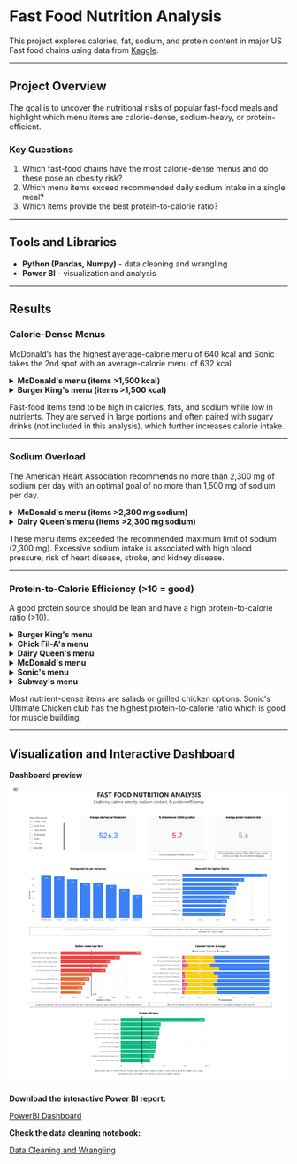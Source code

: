 # Fast Food Nutrition Analysis

This project explores calories, fat, sodium, and protein content in major US Fast food chains using data from [Kaggle](https://www.kaggle.com/datasets/ulrikthygepedersen/fastfood-nutrition/data).

---

## Project Overview
The goal is to uncover the nutritional risks of popular fast-food meals and highlight which menu items are calorie-dense, sodium-heavy, or protein-efficient.

### Key Questions
1. Which fast-food chains have the most calorie-dense menus and do these pose an obesity risk?  
2. Which menu items exceed recommended daily sodium intake in a single meal?  
3. Which items provide the best protein-to-calorie ratio?

---

## Tools and Libraries
- **Python (Pandas, Numpy)** - data cleaning and wrangling
- **Power BI** - visualization and analysis

---

## Results

### Calorie-Dense Menus

McDonald’s has the highest average-calorie menu of 640 kcal and Sonic takes the 2nd spot with an average-calorie menu of 632 kcal.

<details>
<summary><b>McDonald's menu (items >1,500 kcal)</b></summary>

- 20-piece Buttermilk Crispy Chicken Tenders (2,430 kcal)  
- 40-piece Chicken McNuggets (1,770 kcal)  
- 10-piece Sweet N' Spicy Honey BBQ Glazed Tenders (1,600 kcal)  
- 12-piece Buttermilk Crispy Chicken Tenders (1,510 kcal)  

</details>

<details>
<summary><b>Burger King's menu (items >1,500 kcal)</b></summary>

- American Brewhouse King (1,550 kcal)  

</details>

Fast-food items tend to be high in calories, fats, and sodium while low in nutrients. They are served in large portions and often paired with sugary drinks (not included in this analysis), which further increases calorie intake.

---

### Sodium Overload

The American Heart Association recommends no more than 2,300 mg of sodium per day with an optimal goal of no more than 1,500 mg of sodium per day.

<details>
<summary><b>McDonald's menu (items >2,300 mg sodium)</b></summary>

- 20-piece Buttermilk Crispy Chicken Tenders (6,080 mg)  
- 10-piece Sweet N' Spicy Honey BBQ Glazed Tenders (4,450 mg)  
- 12-piece Buttermilk Crispy Chicken Tenders (3,370 mg)  
- 40-piece Chicken McNuggets (3,370 mg)  

</details>

<details>
<summary><b>Dairy Queen's menu (items >2,300 mg sodium)</b></summary>

- 6-Piece Chicken Strip Basket w/ Country Gravy (3,500 mg)  

</details>

These menu items exceeded the recommended maximum limit of sodium (2,300 mg). Excessive sodium intake is associated with high blood pressure, risk of heart disease, stroke, and kidney disease.

---

### Protein-to-Calorie Efficiency (>10 = good)

A good protein source should be lean and have a high protein-to-calorie ratio (>10).

<details>
<summary><b>Burger King's menu</b></summary>

- Garden Grilled Chicken Salad w/ Grilled Chicken, no dressing (11.3)

</details>

<details>
<summary><b>Chick Fil-A's menu</b></summary>

- 4-Piece Grilled Chicken Nuggets (18.6)  
- 12-Piece Grilled Chicken Nuggets (18.1)  
- 8-Piece Grilled Chicken Nuggets (17.9)  
- 6-Piece Grilled Chicken Nuggets (17.3)  
- 6-Piece Chicken Nuggets (11.1)  
- 8-Piece Chicken Nuggets (10.8)  
- 30-Piece Chicken Nuggets (10.6)  
- Chargrilled Chicken Cool Wrap (10.6)  
- 12-Piece Chicken Nuggets (10.5)

</details>

<details>
<summary><b>Dairy Queen's menu</b></summary>

- Grilled Chicken Garden Greens Salad (15.3)  
- Grilled Chicken BLT Salad (11.1)

</details>

<details>
<summary><b>McDonald's menu</b></summary>

- Premium Bacon Ranch Salad w/ Grilled Chicken (13.1)  
- Premium Asian Salad w/ Grilled Chicken (11.5)  
- Premium Southwest Salad w/ Grilled Chicken (10.6)

</details>

<details>
<summary><b>Sonic's menu</b></summary>

- Ultimate Chicken Club (39.0)

</details>

<details>
<summary><b>Subway's menu</b></summary>

- Double Chicken Salad (16.4)  
- Oven Roasted Chicken Salad (13.6)  
- Roast Beef Salad (12.9)  
- Carved Turkey Salad (12.7)  
- Subway Club Salad (12.1)  
- Black Forest Ham Salad (10.9)  
- Turkey Breast & Ham Salad (10.9)  
- Turkey Breast Salad (10.9)  
- Carved Turkey & Bacon w/ Cheese Salad (10.0)  
- Sweet Onion Chicken Teriyaki Salad (10.0)

</details>

Most nutrient-dense items are salads or grilled chicken options. Sonic's Ultimate Chicken club has the highest protein-to-calorie ratio which is good for muscle building.

---

## Visualization and Interactive Dashboard

**Dashboard preview**

![Preview of interactive dashboard](images/dashboard.png)

**Download the interactive Power BI report:**

[PowerBI Dashboard](FastFood_Nutrition_Analysis.pbix)

**Check the data cleaning notebook:**

[Data Cleaning and Wrangling](data_cleaning.ipynb)




